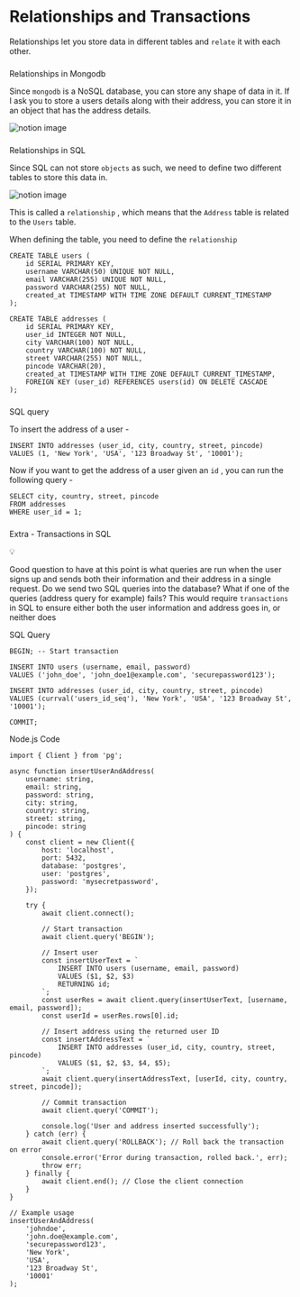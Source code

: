 Relationships and Transactions
========================================

Relationships let you store data in different tables and `relate` it with each other.

### 

[](#c22cda00b6b5452c801ac05e61643455 "Relationships in Mongodb")Relationships in Mongodb

Since `mongodb` is a NoSQL database, you can store any shape of data in it. If I ask you to store a users details along with their address, you can store it in an object that has the address details.

![notion image](https://www.notion.so/image/https%3A%2F%2Fprod-files-secure.s3.us-west-2.amazonaws.com%2F085e8ad8-528e-47d7-8922-a23dc4016453%2Ffd33f71f-ac54-432e-9afc-321758d50b04%2FScreenshot_2024-02-03_at_1.24.12_AM.png?table=block&id=ededf670-2336-4101-b701-c384e35f7447&cache=v2)

### 

[](#82cf59ff391e44ffac7cc0b303899e7e "Relationships in SQL")Relationships in SQL

Since SQL can not store `objects` as such, we need to define two different tables to store this data in.

![notion image](https://www.notion.so/image/https%3A%2F%2Fprod-files-secure.s3.us-west-2.amazonaws.com%2F085e8ad8-528e-47d7-8922-a23dc4016453%2F1646f1fe-2d70-4df1-9de1-b619b28bf3a7%2FScreenshot_2024-02-03_at_1.30.10_AM.png?table=block&id=4af3b6ab-44fe-4ca4-8f04-c3d063592e11&cache=v2)

This is called a `relationship` , which means that the `Address` table is related to the `Users` table.

When defining the table, you need to define the `relationship`

    CREATE TABLE users (
        id SERIAL PRIMARY KEY,
        username VARCHAR(50) UNIQUE NOT NULL,
        email VARCHAR(255) UNIQUE NOT NULL,
        password VARCHAR(255) NOT NULL,
        created_at TIMESTAMP WITH TIME ZONE DEFAULT CURRENT_TIMESTAMP
    );
    
    CREATE TABLE addresses (
        id SERIAL PRIMARY KEY,
        user_id INTEGER NOT NULL,
        city VARCHAR(100) NOT NULL,
        country VARCHAR(100) NOT NULL,
        street VARCHAR(255) NOT NULL,
        pincode VARCHAR(20),
        created_at TIMESTAMP WITH TIME ZONE DEFAULT CURRENT_TIMESTAMP,
        FOREIGN KEY (user_id) REFERENCES users(id) ON DELETE CASCADE
    );

### 

[](#ce6a883e12704de9b4d65eee12aaeea2 "SQL query")SQL query

To insert the address of a user -

    INSERT INTO addresses (user_id, city, country, street, pincode)
    VALUES (1, 'New York', 'USA', '123 Broadway St', '10001');

Now if you want to get the address of a user given an `id` , you can run the following query -

    SELECT city, country, street, pincode
    FROM addresses
    WHERE user_id = 1;

### 

[](#716cc6a2b3ac4c74bedd9354b1cf9d5d "Extra - Transactions in SQL")Extra - Transactions in SQL

💡

Good question to have at this point is what queries are run when the user signs up and sends both their information and their address in a single request. Do we send two SQL queries into the database? What if one of the queries (address query for example) fails? This would require `transactions` in SQL to ensure either both the user information and address goes in, or neither does

SQL Query

    BEGIN; -- Start transaction
    
    INSERT INTO users (username, email, password)
    VALUES ('john_doe', 'john_doe1@example.com', 'securepassword123');
    
    INSERT INTO addresses (user_id, city, country, street, pincode)
    VALUES (currval('users_id_seq'), 'New York', 'USA', '123 Broadway St', '10001');
    
    COMMIT;

Node.js Code

    import { Client } from 'pg';
    
    async function insertUserAndAddress(
        username: string, 
        email: string, 
        password: string, 
        city: string, 
        country: string, 
        street: string, 
        pincode: string
    ) {
        const client = new Client({
            host: 'localhost',
            port: 5432,
            database: 'postgres',
            user: 'postgres',
            password: 'mysecretpassword',
        });
    
        try {
            await client.connect();
    
            // Start transaction
            await client.query('BEGIN');
    
            // Insert user
            const insertUserText = `
                INSERT INTO users (username, email, password)
                VALUES ($1, $2, $3)
                RETURNING id;
            `;
            const userRes = await client.query(insertUserText, [username, email, password]);
            const userId = userRes.rows[0].id;
    
            // Insert address using the returned user ID
            const insertAddressText = `
                INSERT INTO addresses (user_id, city, country, street, pincode)
                VALUES ($1, $2, $3, $4, $5);
            `;
            await client.query(insertAddressText, [userId, city, country, street, pincode]);
    
            // Commit transaction
            await client.query('COMMIT');
    
            console.log('User and address inserted successfully');
        } catch (err) {
            await client.query('ROLLBACK'); // Roll back the transaction on error
            console.error('Error during transaction, rolled back.', err);
            throw err;
        } finally {
            await client.end(); // Close the client connection
        }
    }
    
    // Example usage
    insertUserAndAddress(
        'johndoe', 
        'john.doe@example.com', 
        'securepassword123', 
        'New York', 
        'USA', 
        '123 Broadway St', 
        '10001'
    );